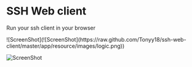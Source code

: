 <h1>SSH Web client</h1>
<p>Run your ssh client in your browser</p>
![ScreenShot](![ScreenShot](https://raw.github.com/Tonyy18/ssh-web-client/master/app/resource/images/logic.png))

![ScreenShot](https://i.gyazo.com/0d5d3fa70e04b2391103a14fd905f610.png)
